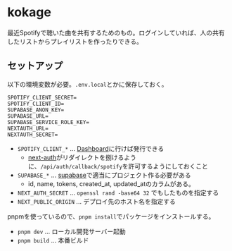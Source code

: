 # kokage

最近Spotifyで聴いた曲を共有するためのもの。ログインしていれば、人の共有したリストからプレイリストを作ったりできる。

## セットアップ

以下の環境変数が必要。`.env.local`とかに保存しておく。

```
SPOTIFY_CLIENT_SECRET=
SPOTIFY_CLIENT_ID=
SUPABASE_ANON_KEY=
SUPABASE_URL=
SUPABASE_SERVICE_ROLE_KEY=
NEXTAUTH_URL=
NEXTAUTH_SECRET=
```

- `SPOTIFY_CLIENT_*` ... [Dashboard](https://developer.spotify.com/dashboard)に行けば発行できる
  + [next-auth](https://next-auth.js.org)がリダイレクトを捌けるように、`/api/auth/callback/spotify`を許可するようにしておくこと
- `SUPABASE_*` ... [supabase](https://supabase.com)で適当にプロジェクト作る必要がある
  + id, name, tokens, created_at, updated_atのカラムがある。
- `NEXT_AUTH_SECRET` ... `openssl rand -base64 32` でもしたものを指定する
- `NEXT_PUBLIC_ORIGIN` ... デプロイ先のホスト名を指定する

pnpmを使っているので、`pnpm install`でパッケージをインストールする。

- `pnpm dev` ... ローカル開発サーバー起動
- `pnpm build` ... 本番ビルド
